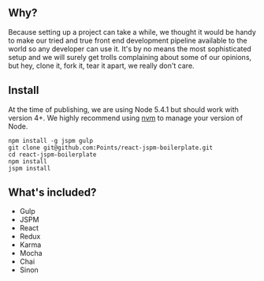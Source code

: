 ## Why?

Because setting up a project can take a while, we thought it would be handy to make our tried and true front end development pipeline available to the world so any developer can use it. It's by no means the most sophisticated setup and we will surely get trolls complaining about some of our opinions, but hey, clone it, fork it, tear it apart, we really don't care.

## Install

At the time of publishing, we are using Node 5.4.1 but should work with version 4+. We highly recommend using [nvm](https://github.com/creationix/nvm) to manage your version of Node.

```
npm install -g jspm gulp
git clone git@github.com:Points/react-jspm-boilerplate.git
cd react-jspm-boilerplate
npm install
jspm install
```

## What's included?

- Gulp
- JSPM
- React
- Redux
- Karma
- Mocha
- Chai
- Sinon

